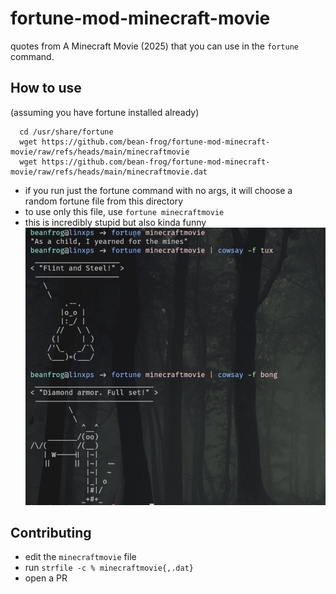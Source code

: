 # fortune-mod-minecraft-movie
quotes from A Minecraft Movie (2025) that you can use in the `fortune` command.
## How to use
(assuming you have fortune installed already) <br/>
```
  cd /usr/share/fortune
  wget https://github.com/bean-frog/fortune-mod-minecraft-movie/raw/refs/heads/main/minecraftmovie
  wget https://github.com/bean-frog/fortune-mod-minecraft-movie/raw/refs/heads/main/minecraftmovie.dat
```
- if you run just the fortune command with no args, it will choose a random fortune file from this directory
- to use only this file, use `fortune minecraftmovie`
- this is incredibly stupid but also kinda funny
![](example.png)

## Contributing
- edit the `minecraftmovie` file
- run `strfile -c % minecraftmovie{,.dat}`
- open a PR
